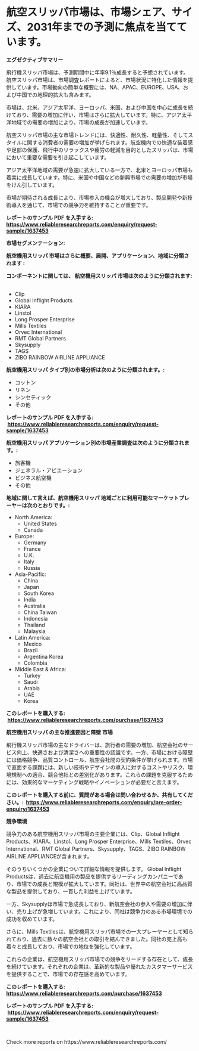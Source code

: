 <p><h1>航空スリッパ市場は、市場シェア、サイズ、2031年までの予測に焦点を当てています。</h1></p><p><strong>エグゼクティブサマリー</strong></p>
<p><p>飛行機スリッパ市場は、予測期間中に年率9.1％成長すると予想されています。 航空スリッパ市場は、市場調査レポートによると、市場状況に特化した情報を提供しています。市場動向の簡単な概要には、NA、APAC、EUROPE、USA、および中国での地理的拡大も含みます。</p><p>市場は、北米、アジア太平洋、ヨーロッパ、米国、および中国を中心に成長を続けており、需要の増加に伴い、市場はさらに拡大しています。特に、アジア太平洋地域での需要の増加により、市場の成長が加速しています。</p><p>航空スリッパ市場の主な市場トレンドには、快適性、耐久性、軽量性、そしてスタイルに関する消費者の需要の増加が挙げられます。航空機内での快適な装着感や足部の保護、飛行中のリラックスや疲労の軽減を目的としたスリッパは、市場において重要な需要を引き起こしています。</p><p>アジア太平洋地域の需要が急速に拡大している一方で、北米とヨーロッパ市場も着実に成長しています。特に、米国や中国などの新興市場での需要の増加が市場をけん引しています。</p><p>市場が期待される成長により、市場参入の機会が増大しており、製品開発や新技術導入を通じて、市場での競争力を維持することが重要です。</p></p>
<p><strong>レポートのサンプル PDF を入手する: <a href="https://www.reliableresearchreports.com/enquiry/request-sample/1637453">https://www.reliableresearchreports.com/enquiry/request-sample/1637453</a></strong></p>
<p><strong>市場セグメンテーション:</strong></p>
<p><strong> 航空機用スリッパ 市場はさらに概要、展開、アプリケーション、地域に分類されます :</strong></p>
<p><strong>コンポーネントに関しては、 航空機用スリッパ 市場は次のように分類されます: &nbsp;</strong></p>
<p><ul><li>Clip</li><li>Global Inflight Products</li><li>KIARA</li><li>Linstol</li><li>Long Prosper Enterprise</li><li>Mills Textiles</li><li>Orvec International</li><li>RMT Global Partners</li><li>Skysupply</li><li>TAGS</li><li>ZIBO RAINBOW AIRLINE APPLIANCE</li></ul></p>
<p><strong> 航空機用スリッパ タイプ別の市場分析は次のように分類されます。:</strong></p>
<p><ul><li>コットン</li><li>リネン</li><li>シンセティック</li><li>その他</li></ul></p>
<p><strong>レポートのサンプル PDF を入手する: &nbsp;<a href="https://www.reliableresearchreports.com/enquiry/request-sample/1637453">https://www.reliableresearchreports.com/enquiry/request-sample/1637453</a></strong></p>
<p><strong> 航空機用スリッパ アプリケーション別の市場産業調査は次のように分類されます。:</strong></p>
<p><ul><li>旅客機</li><li>ジェネラル・アビエーション</li><li>ビジネス航空機</li><li>その他</li></ul></p>
<p><strong>地域に関して言えば、航空機用スリッパ 地域ごとに利用可能なマーケットプレーヤーは次のとおりです。:</strong></p>
<p><ul>
    <li>
        North America:
        <ul>
            <li>United States</li>
            <li>Canada</li>
        </ul>
    </li>
    <li>
        Europe:
        <ul>
            <li>Germany</li>
            <li>France</li>
            <li>U.K.</li>
            <li>Italy</li>
            <li>Russia</li>
        </ul>
    </li>
    <li>
        Asia-Pacific:
        <ul>
            <li>China</li>
            <li>Japan</li>
            <li>South Korea</li>
            <li>India</li>
            <li>Australia</li>
            <li>China Taiwan</li>
            <li>Indonesia</li>
            <li>Thailand</li>
            <li>Malaysia</li>
        </ul>
    </li>
    <li>
        Latin America:
        <ul>
            <li>Mexico</li>
            <li>Brazil</li>
            <li>Argentina Korea</li>
            <li>Colombia</li>
        </ul>
    </li>
    <li>
        Middle East & Africa:
        <ul>
            <li>Turkey</li>
            <li>Saudi</li>
            <li>Arabia</li>
            <li>UAE</li>
            <li>Korea</li>
        </ul>
    </li>
    </ul></p>
<p><strong>このレポートを購入する: &nbsp;<a href="https://www.reliableresearchreports.com/purchase/1637453">https://www.reliableresearchreports.com/purchase/1637453</a></strong></p>
<p><strong>航空機用スリッパ の主な推進要因と障壁 市場</strong></p>
<p><p>飛行機スリッパ市場の主なドライバーは、旅行者の需要の増加、航空会社のサービス向上、快適さおよび清潔さへの重要性の認識です。一方、市場における障壁には価格競争、品質コントロール、航空会社間の契約条件が挙げられます。市場で直面する課題には、新しい技術やデザインの導入に対するコストやリスク、環境規制への適合、競合他社との差別化があります。これらの課題を克服するためには、効果的なマーケティング戦略やイノベーションが必要だと言えます。</p></p>
<p><strong>このレポートを購入する前に、質問がある場合は問い合わせるか、共有してください。:&nbsp; <a href="https://www.reliableresearchreports.com/enquiry/pre-order-enquiry/1637453">https://www.reliableresearchreports.com/enquiry/pre-order-enquiry/1637453</a></strong></p>
<p><strong>競争環境</strong></p>
<p><p>競争力のある航空機用スリッパ市場の主要企業には、Clip、Global Inflight Products、KIARA、Linstol、Long Prosper Enterprise、Mills Textiles、Orvec International、RMT Global Partners、Skysupply、TAGS、ZIBO RAINBOW AIRLINE APPLIANCEが含まれます。</p><p>そのうちいくつかの企業について詳細な情報を提供します。 Global Inflight Productsは、過去に航空機用の製品を提供するリーディングカンパニーであり、市場での成長と規模が拡大しています。同社は、世界中の航空会社に高品質な製品を提供しており、一貫した利益を上げています。</p><p>一方、Skysupplyは市場で急成長しており、新航空会社の参入や需要の増加に伴い、売り上げが急増しています。これにより、同社は競争力のある市場環境での成功を収めています。</p><p>さらに、Mills Textilesは、航空機用スリッパ市場での一大プレーヤーとして知られており、過去に数々の航空会社との取引を結んできました。同社の売上高も着々と成長しており、市場での地位を強化しています。</p><p>これらの企業は、航空機用スリッパ市場での競争をリードする存在として、成長を続けています。それぞれの企業は、革新的な製品や優れたカスタマーサービスを提供することで、市場での存在感を高めています。</p></p>
<p><strong>このレポートを購入する: &nbsp; <a href="https://www.reliableresearchreports.com/purchase/1637453">https://www.reliableresearchreports.com/purchase/1637453</a></strong></p>
<p><strong>レポートのサンプル PDF を入手する: &nbsp;<a href="https://www.reliableresearchreports.com/enquiry/request-sample/1637453">https://www.reliableresearchreports.com/enquiry/request-sample/1637453</a></strong><strong></strong></p>
<p>&nbsp;</p>
<p>Check more reports on https://www.reliableresearchreports.com/</p>